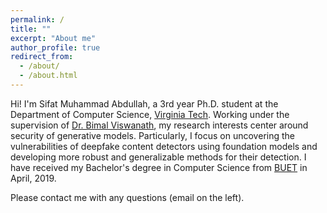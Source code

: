 ```yaml
---
permalink: /
title: ""
excerpt: "About me"
author_profile: true
redirect_from: 
  - /about/
  - /about.html
---
```


Hi! I'm Sifat Muhammad Abdullah, a 3rd year Ph.D. student at the Department of Computer Science, [Virginia Tech](https://cs.vt.edu/). Working under the supervision of [Dr. Bimal Viswanath](https://people.cs.vt.edu/vbimal/), my research interests center around security of generative models. Particularly, I focus on uncovering the vulnerabilities of deepfake content detectors using foundation models and developing more robust and generalizable methods for their detection. I have received my Bachelor's degree in Computer Science from [BUET](https://cse.buet.ac.bd/) in April, 2019. 

Please contact me with any questions (email on the left).
